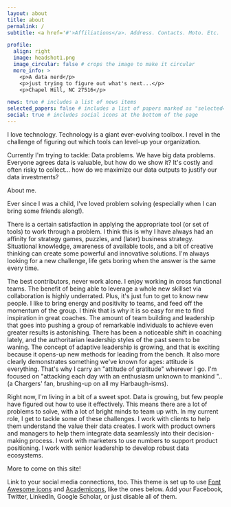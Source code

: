 ```yaml
---
layout: about
title: about
permalink: /
subtitle: <a href='#'>Affiliations</a>. Address. Contacts. Moto. Etc.

profile:
  align: right
  image: headshot1.png
  image_circular: false # crops the image to make it circular
  more_info: >
    <p>A data nerd</p>
    <p>just trying to figure out what's next...</p>
    <p>Chapel Hill, NC 27516</p>

news: true # includes a list of news items
selected_papers: false # includes a list of papers marked as "selected={true}"
social: true # includes social icons at the bottom of the page
---
```


I love technology. Technology is a giant ever-evolving toolbox. I revel in the challenge of figuring out which tools can level-up your organization. 

Currently I'm trying to tackle: Data problems. We have big data problems. Everyone agrees data is valuable, but how do we show it? It's costly and often risky to collect... how do we maximize our data outputs to justify our data investments?


About me.

Ever since I was a child, I've loved problem solving (especially when I can bring some friends along!). 

There is a certain satisfaction in applying the appropriate tool (or set of tools) to work through a problem. I think this is why I have always had an affinity for strategy games, puzzles, and (later) business strategy. Situational knowledge, awareness of available tools, and a bit of creative thinking can create some powerful and innovative solutions. I'm always looking for a new challenge, life gets boring when the answer is the same every time. 

The best contributors, never work alone. I enjoy working in cross functional teams. The benefit of being able to leverage a whole new skillset via collaboration is highly underrated. Plus, it's just fun to get to know new people. I like to bring energy and positivity to teams, and feed off the momentum of the group. I think that is why it is so easy for me to find inspiration in great coaches. The amount of team building and leadership that goes into pushing a group of remarkable individuals to achieve even greater results is astonishing. There has been a noticeable shift in coaching lately, and the authoritarian leadership styles of the past seem to be waning. The concept of adaptive leadership is growing, and that is exciting because it opens-up new methods for leading from the bench. It also more clearly demonstrates something we've known for ages: attitude is everything. That's why I carry an "attitude of gratitude" wherever I go. I'm focused on "attacking each day with an enthusiasm unknown to mankind "..(a Chargers' fan, brushing-up on all my Harbaugh-isms). 

Right now, I'm living in a bit of a sweet spot. Data is growing, but few people have figured out how to use it effectively. This means there are a lot of problems to solve, with a lot of bright minds to team up with. In my current role, I get to tackle some of these challenges. I work with clients to help them understand the value their data creates. I work with product owners and managers to help them integrate data seamlessly into their decision-making process. I work with marketers to use numbers to support product positioning. I work with senior leadership to develop robust data ecosystems. 

More to come on this site!

Link to your social media connections, too. This theme is set up to use [Font Awesome icons](https://fontawesome.com/) and [Academicons](https://jpswalsh.github.io/academicons/), like the ones below. Add your Facebook, Twitter, LinkedIn, Google Scholar, or just disable all of them.
